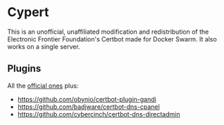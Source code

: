 # Cypert
This is an unofficial, unaffiliated modification and redistribution of the Electronic Frontier Foundation's Certbot made for Docker Swarm. It also works on a single server.

## Plugins
All the [official ones](https://github.com/certbot/certbot) plus:
- https://github.com/obynio/certbot-plugin-gandi
- https://github.com/badjware/certbot-dns-cpanel
- https://github.com/cybercinch/certbot-dns-directadmin
